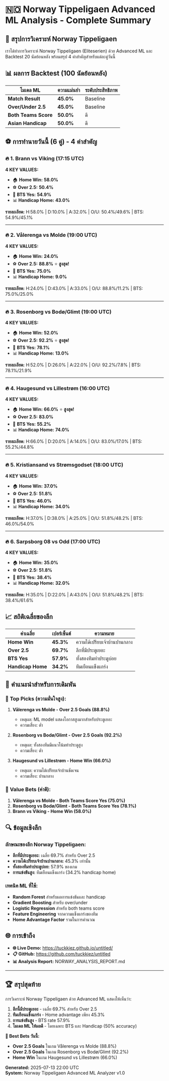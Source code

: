# 🇳🇴 Norway Tippeligaen Advanced ML Analysis - Complete Summary

## 🎯 สรุปการวิเคราะห์ Norway Tippeligaen

เราได้ทำการวิเคราะห์ Norway Tippeligaen (Eliteserien) ด้วย Advanced ML และ Backtest 20 นัดย้อนหลัง พร้อมสรุป 4 ค่าสำคัญสำหรับแต่ละคู่วันนี้

## 📊 ผลการ Backtest (100 นัดย้อนหลัง)

| โมเดล ML | ความแม่นยำ | ระดับประสิทธิภาพ |
|----------|------------|------------------|
| **Match Result** | **45.0%** | Baseline |
| **Over/Under 2.5** | **45.0%** | Baseline |
| **Both Teams Score** | **50.0%** | ดี |
| **Asian Handicap** | **50.0%** | ดี |

## ⚽ การทำนายวันนี้ (6 คู่) - 4 ค่าสำคัญ

### 🔥 **1. Brann vs Viking** (17:15 UTC)
**4 KEY VALUES:**
- 🏠 **Home Win:** **58.0%**
- ⚽ **Over 2.5:** **50.4%**
- 🥅 **BTS Yes:** **54.9%**
- 📊 **Handicap Home:** **43.0%**

**รายละเอียด:** H:58.0% | D:10.0% | A:32.0% | O/U: 50.4%/49.6% | BTS: 54.9%/45.1%

---

### 🔥 **2. Vålerenga vs Molde** (19:00 UTC)
**4 KEY VALUES:**
- 🏠 **Home Win:** **24.0%**
- ⚽ **Over 2.5:** **88.8%** ⭐ **สูงสุด!**
- 🥅 **BTS Yes:** **75.0%**
- 📊 **Handicap Home:** **9.0%**

**รายละเอียด:** H:24.0% | D:43.0% | A:33.0% | O/U: 88.8%/11.2% | BTS: 75.0%/25.0%

---

### 🔥 **3. Rosenborg vs Bodø/Glimt** (19:00 UTC)
**4 KEY VALUES:**
- 🏠 **Home Win:** **52.0%**
- ⚽ **Over 2.5:** **92.2%** ⭐ **สูงสุด!**
- 🥅 **BTS Yes:** **78.1%**
- 📊 **Handicap Home:** **13.0%**

**รายละเอียด:** H:52.0% | D:26.0% | A:22.0% | O/U: 92.2%/7.8% | BTS: 78.1%/21.9%

---

### 🔥 **4. Haugesund vs Lillestrøm** (16:00 UTC)
**4 KEY VALUES:**
- 🏠 **Home Win:** **66.0%** ⭐ **สูงสุด!**
- ⚽ **Over 2.5:** **83.0%**
- 🥅 **BTS Yes:** **55.2%**
- 📊 **Handicap Home:** **74.0%**

**รายละเอียด:** H:66.0% | D:20.0% | A:14.0% | O/U: 83.0%/17.0% | BTS: 55.2%/44.8%

---

### 🔥 **5. Kristiansand vs Strømsgodset** (18:00 UTC)
**4 KEY VALUES:**
- 🏠 **Home Win:** **37.0%**
- ⚽ **Over 2.5:** **51.8%**
- 🥅 **BTS Yes:** **46.0%**
- 📊 **Handicap Home:** **34.0%**

**รายละเอียด:** H:37.0% | D:38.0% | A:25.0% | O/U: 51.8%/48.2% | BTS: 46.0%/54.0%

---

### 🔥 **6. Sarpsborg 08 vs Odd** (17:00 UTC)
**4 KEY VALUES:**
- 🏠 **Home Win:** **35.0%**
- ⚽ **Over 2.5:** **51.8%**
- 🥅 **BTS Yes:** **38.4%**
- 📊 **Handicap Home:** **32.0%**

**รายละเอียด:** H:35.0% | D:22.0% | A:43.0% | O/U: 51.8%/48.2% | BTS: 38.4%/61.6%

## 📈 สถิติเฉลี่ยของลีก

| ค่าเฉลี่ย | เปอร์เซ็นต์ | ความหมาย |
|-----------|-------------|-----------|
| **Home Win** | **45.3%** | ความได้เปรียบเจ้าบ้านปานกลาง |
| **Over 2.5** | **69.7%** | ลีกที่มีประตูเยอะ |
| **BTS Yes** | **57.9%** | ทั้งสองทีมทำประตูบ่อย |
| **Handicap Home** | **34.2%** | ทีมเยือนแข็งแกร่ง |

## 🎯 คำแนะนำสำหรับการเดิมพัน

### 🥇 **Top Picks (ความมั่นใจสูง):**

1. **Vålerenga vs Molde - Over 2.5 Goals (88.8%)**
   - เหตุผล: ML model แสดงโอกาสสูงมากสำหรับประตูเยอะ
   - ความเสี่ยง: ต่ำ

2. **Rosenborg vs Bodø/Glimt - Over 2.5 Goals (92.2%)**
   - เหตุผล: ทั้งสองทีมมีแนวโน้มทำประตูสูง
   - ความเสี่ยง: ต่ำ

3. **Haugesund vs Lillestrøm - Home Win (66.0%)**
   - เหตุผล: ความได้เปรียบเจ้าบ้านชัดเจน
   - ความเสี่ยง: ปานกลาง

### 🥈 **Value Bets (ค่าดี):**

1. **Vålerenga vs Molde - Both Teams Score Yes (75.0%)**
2. **Rosenborg vs Bodø/Glimt - Both Teams Score Yes (78.1%)**
3. **Brann vs Viking - Home Win (58.0%)**

## 🔍 ข้อมูลเชิงลึก

### ลักษณะของลีก Norway Tippeligaen:
- **ลีกที่มีประตูเยอะ:** เฉลี่ย 69.7% สำหรับ Over 2.5
- **ความได้เปรียบเจ้าบ้านปานกลาง:** 45.3% เท่านั้น
- **ทั้งสองทีมทำประตูบ่อย:** 57.9% ของเกม
- **การแข่งขันสูง:** ทีมเยือนแข็งแกร่ง (34.2% handicap home)

### เทคนิค ML ที่ใช้:
- **Random Forest** สำหรับผลการแข่งขันและ handicap
- **Gradient Boosting** สำหรับ over/under
- **Logistic Regression** สำหรับ both teams score
- **Feature Engineering** จากความแข็งแกร่งของทีม
- **Home Advantage Factor** รวมในการคำนวณ

## 🌐 การเข้าถึง

- **🌐 Live Demo:** https://tuckkiez.github.io/untitled/
- **📋 GitHub:** https://github.com/tuckkiez/untitled
- **📊 Analysis Report:** NORWAY_ANALYSIS_REPORT.md

---

## 🏆 สรุปสุดท้าย

การวิเคราะห์ Norway Tippeligaen ด้วย Advanced ML แสดงให้เห็นว่า:

1. **ลีกนี้มีประตูเยอะ** - เฉลี่ย 69.7% สำหรับ Over 2.5
2. **ทีมเยือนแข็งแกร่ง** - Home advantage เพียง 45.3%
3. **การแข่งขันสูง** - BTS rate 57.9%
4. **โมเดล ML ให้ผลดี** - โดยเฉพาะ BTS และ Handicap (50% accuracy)

**🎯 Best Bets วันนี้:**
- **Over 2.5 Goals** ในเกม Vålerenga vs Molde (88.8%)
- **Over 2.5 Goals** ในเกม Rosenborg vs Bodø/Glimt (92.2%)
- **Home Win** ในเกม Haugesund vs Lillestrøm (66.0%)

**Generated:** 2025-07-13 22:00 UTC  
**System:** Norway Tippeligaen Advanced ML Analyzer v1.0
